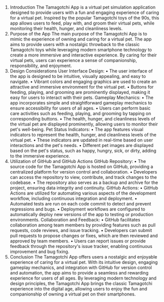 1. Introduction
The Tamagotchi App is a virtual pet simulation application designed to provide users with a fun and engaging experience of caring for a virtual pet. Inspired by the popular Tamagotchi toys of the 90s, this app allows users to feed, play with, and groom their virtual pets, while monitoring their health, hunger, and cleanliness levels.
2. Purpose of the App
The main purpose of the Tamagotchi App is to mimic the experience of owning and caring for a virtual pet. The app aims to provide users with a nostalgic throwback to the classic Tamagotchi toys while leveraging modern smartphone technology to create a more immersive and interactive experience. By caring for their virtual pets, users can experience a sense of companionship, responsibility, and enjoyment.
3. Design Considerations
User Interface Design:
•	The user interface of the app is designed to be intuitive, visually appealing, and easy to navigate.
•	Vibrant colors and engaging graphics are used to create an attractive and immersive environment for the virtual pet.
•	Buttons for feeding, playing, and grooming are prominently displayed, making it easy for users to interact with their pets.
Gameplay Mechanics:
•	The app incorporates simple and straightforward gameplay mechanics to ensure accessibility for users of all ages.
•	Users can perform basic care activities such as feeding, playing, and grooming by tapping on corresponding buttons.
•	The health, hunger, and cleanliness levels of the virtual pet are displayed prominently, allowing users to monitor their pet's well-being.
Pet Status Indicators:
•	The app features visual indicators to represent the health, hunger, and cleanliness levels of the virtual pet.
•	These indicators are updated in real-time based on user interactions and the pet's needs.
•	Different pet images are displayed based on the pet's status, such as happy, hungry, sick, or dirty, adding to the immersive experience.
4. Utilization of GitHub and GitHub Actions
GitHub Repository:
•	The source code for the Tamagotchi App is hosted on GitHub, providing a centralized platform for version control and collaboration.
•	Developers can access the repository to view, contribute, and track changes to the codebase.
•	The repository also serves as a backup and archive for the project, ensuring data integrity and continuity.
GitHub Actions:
•	GitHub Actions are utilized for automating various aspects of the development workflow, including continuous integration and deployment.
•	Automated tests are run on each code commit to detect and prevent regressions and bugs.
•	Deployment workflows are configured to automatically deploy new versions of the app to testing or production environments.
Collaboration and Feedback:
•	GitHub facilitates collaboration among team members by providing features such as pull requests, code reviews, and issue tracking.
•	Developers can submit pull requests to propose changes or fixes, which are then reviewed and approved by team members.
•	Users can report issues or provide feedback through the repository's issue tracker, enabling continuous improvement and bug fixing.
5. Conclusion
The Tamagotchi App offers users a nostalgic and enjoyable experience of caring for a virtual pet. With its intuitive design, engaging gameplay mechanics, and integration with GitHub for version control and automation, the app aims to provide a seamless and rewarding experience for users of all ages. By leveraging modern technology and design principles, the Tamagotchi App brings the classic Tamagotchi experience into the digital age, allowing users to enjoy the fun and companionship of owning a virtual pet on their smartphones.
